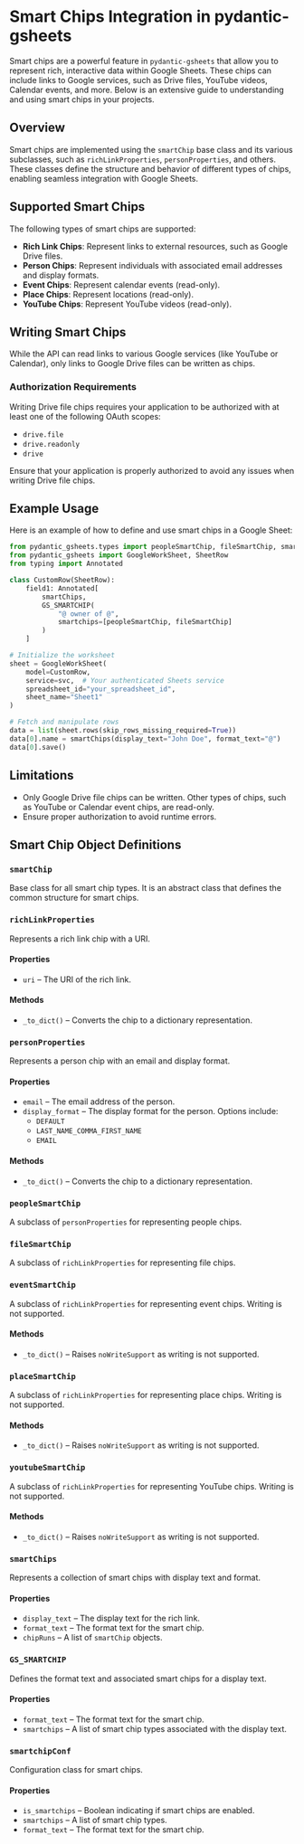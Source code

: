 # Smart Chips Integration in pydantic-gsheets

Smart chips are a powerful feature in `pydantic-gsheets` that allow you to represent rich, interactive data within Google Sheets. These chips can include links to Google services, such as Drive files, YouTube videos, Calendar events, and more. Below is an extensive guide to understanding and using smart chips in your projects.

## Overview

Smart chips are implemented using the `smartChip` base class and its various subclasses, such as `richLinkProperties`, `personProperties`, and others. These classes define the structure and behavior of different types of chips, enabling seamless integration with Google Sheets.

## Supported Smart Chips

The following types of smart chips are supported:

- **Rich Link Chips**: Represent links to external resources, such as Google Drive files.
- **Person Chips**: Represent individuals with associated email addresses and display formats.
- **Event Chips**: Represent calendar events (read-only).
- **Place Chips**: Represent locations (read-only).
- **YouTube Chips**: Represent YouTube videos (read-only).

## Writing Smart Chips

While the API can read links to various Google services (like YouTube or Calendar), only links to Google Drive files can be written as chips.

### Authorization Requirements

Writing Drive file chips requires your application to be authorized with at least one of the following OAuth scopes:

- `drive.file`
- `drive.readonly`
- `drive`

Ensure that your application is properly authorized to avoid any issues when writing Drive file chips.

## Example Usage

Here is an example of how to define and use smart chips in a Google Sheet:

```python
from pydantic_gsheets.types import peopleSmartChip, fileSmartChip, smartChips, GS_SMARTCHIP
from pydantic_gsheets import GoogleWorkSheet, SheetRow
from typing import Annotated

class CustomRow(SheetRow):
    field1: Annotated[
        smartChips,
        GS_SMARTCHIP(
            "@ owner of @",
            smartchips=[peopleSmartChip, fileSmartChip]
        )
    ]

# Initialize the worksheet
sheet = GoogleWorkSheet(
    model=CustomRow,
    service=svc,  # Your authenticated Sheets service
    spreadsheet_id="your_spreadsheet_id",
    sheet_name="Sheet1"
)

# Fetch and manipulate rows
data = list(sheet.rows(skip_rows_missing_required=True))
data[0].name = smartChips(display_text="John Doe", format_text="@")
data[0].save()
```

## Limitations

- Only Google Drive file chips can be written. Other types of chips, such as YouTube or Calendar event chips, are read-only.
- Ensure proper authorization to avoid runtime errors.


## Smart Chip Object Definitions

### `smartChip`
Base class for all smart chip types. It is an abstract class that defines the common structure for smart chips.

### `richLinkProperties`
Represents a rich link chip with a URI.

#### Properties
- `uri` – The URI of the rich link.

#### Methods
- `_to_dict()` – Converts the chip to a dictionary representation.

### `personProperties`
Represents a person chip with an email and display format.

#### Properties
- `email` – The email address of the person.
- `display_format` – The display format for the person. Options include:
  - `DEFAULT`
  - `LAST_NAME_COMMA_FIRST_NAME`
  - `EMAIL`

#### Methods
- `_to_dict()` – Converts the chip to a dictionary representation.

### `peopleSmartChip`
A subclass of `personProperties` for representing people chips.

### `fileSmartChip`
A subclass of `richLinkProperties` for representing file chips.

### `eventSmartChip`
A subclass of `richLinkProperties` for representing event chips. Writing is not supported.

#### Methods
- `_to_dict()` – Raises `noWriteSupport` as writing is not supported.

### `placeSmartChip`
A subclass of `richLinkProperties` for representing place chips. Writing is not supported.

#### Methods
- `_to_dict()` – Raises `noWriteSupport` as writing is not supported.

### `youtubeSmartChip`
A subclass of `richLinkProperties` for representing YouTube chips. Writing is not supported.

#### Methods
- `_to_dict()` – Raises `noWriteSupport` as writing is not supported.

### `smartChips`
Represents a collection of smart chips with display text and format.

#### Properties
- `display_text` – The display text for the rich link.
- `format_text` – The format text for the smart chip.
- `chipRuns` – A list of `smartChip` objects.

### `GS_SMARTCHIP`
Defines the format text and associated smart chips for a display text.

#### Properties
- `format_text` – The format text for the smart chip.
- `smartchips` – A list of smart chip types associated with the display text.

### `smartchipConf`
Configuration class for smart chips.

#### Properties
- `is_smartchips` – Boolean indicating if smart chips are enabled.
- `smartchips` – A list of smart chip types.
- `format_text` – The format text for the smart chip.

